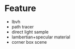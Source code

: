 # Feature

- lbvh
- path tracer
- direct light sample
- lambertian+specular material
- corner box scene
<!-- - ray packet -->